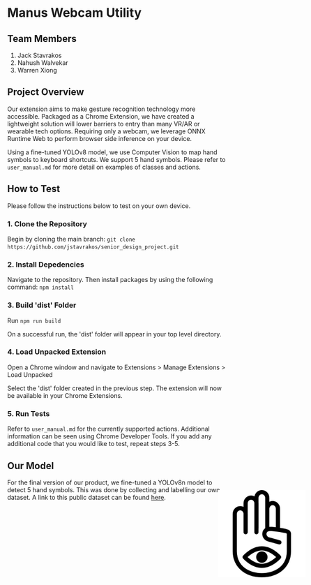 # Manus Webcam Utility
<img style="position: absolute; top: 30%; right: 5%; z-index: 999;" width="200" height="200" src="https://raw.githubusercontent.com/jstavrakos/senior_design_project/main/extension/my_chrome_extension/public/hand.png">

## Team Members
1. Jack Stavrakos
2. Nahush Walvekar
3. Warren Xiong

## Project Overview
Our extension aims to make gesture recognition technology more accessible. Packaged as a Chrome Extension, we have created a lightweight solution will lower barriers to entry than many VR/AR or wearable tech options. Requiring only a webcam, we leverage ONNX Runtime Web to perform browser side inference on your device. 

Using a fine-tuned YOLOv8 model, we use Computer Vision to map hand symbols to keyboard shortcuts. We support 5 hand symbols. Please refer to `user_manual.md` for more detail on examples of classes and actions.

## How to Test
Please follow the instructions below to test on your own device.

### 1. Clone the Repository
Begin by cloning the main branch: ```git clone https://github.com/jstavrakos/senior_design_project.git```

### 2. Install Depedencies
Navigate to the repository. Then install packages by using the following command: ```npm install```

### 3. Build 'dist' Folder
Run ```npm run build```

On a successful run, the 'dist' folder will appear in your top level directory.

### 4. Load Unpacked Extension
Open a Chrome window and navigate to Extensions > Manage Extensions > Load Unpacked

Select the 'dist' folder created in the previous step. The extension will now be available in your Chrome Extensions.

### 5. Run Tests
Refer to `user_manual.md` for the currently supported actions. Additional information can be seen using Chrome Developer Tools. If you add any additional code that you would like to test, repeat steps 3-5.

## Our Model
For the final version of our product, we fine-tuned a YOLOv8n model to detect 5 hand symbols. This was done by collecting and labelling our own dataset. A link to this public dataset can be found [here](https://universe.roboflow.com/jstavrakos/manuswebcamutilitycustommodel).
